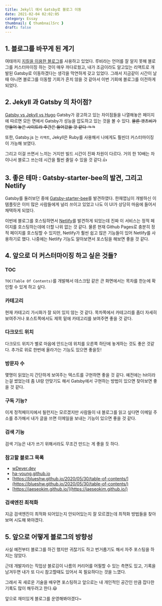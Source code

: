 ```yaml
---
title: Jekyll 에서 Gatsby로 블로그 이동
date: 2021-02-04 02:02:05
category: Essay
thumbnail: { thumbnailSrc }
draft: false
---
```


## 1. 블로그를 바꾸게 된 계기

여태까지 [지킬을 이용한 블로그](https://kyun2da.github.io/)를 사용하고 있었다.
루비라는 언어를 잘 알지 못해 블로그를 커스터마이징 하는 것이 매우 까다로웠고, 내가 조금이라도 알고있는
리액트로 개발된 Gatsby로 이동하겠다는 생각을 막연하게 갖고 있었다. 그래서 지금같이 시간이 날때 아니면 블로그를 이동할 기회가 흔치 않을 것 같아서 이번 기회에 블로그를 이전하게 되었다.

## 2. Jekyll 과 Gatsby 의 차이점?

[Gatsby vs Jekyll vs Hugo](https://www.gatsbyjs.com/features/jamstack/gatsby-vs-jekyll-vs-hugo) Gatsby가 광고하고 있는 차이점들을 나열해놓은 페이지에 따르면 모든 면에서 Gatsby가 성능을 압도하고 있는 것을 볼 수 있다. ~~물론 갯츠비가 만들어 놓은 사이트라 주관은 들어갔을 것 같다 ㅋㅋ~~

또한, Gatsby.js 는 `리액트`, Jekyll은 Ruby를 사용해서 나에게도 훨씬더 커스터마이징이 가능해 보였다.

그리고 이걸 쓰면서 느끼는 거지만 빌드 시간이 진짜 차원이 다르다. 거의 한 10배는 차이나서 블로그 쓰는데 시간을 훨씬 줄일 수 있을 것 같다.👍

## 3. 좋은 테마 : Gatsby-starter-bee의 발견, 그리고 Netlify

Gatsby를 둘러보던 중에 [Gatsby-starter-bee](https://github.com/JaeYeopHan/gatsby-starter-bee)를 발견하였다. 한재엽님이 개발하신 이 템플릿은 이미 많은 사람들에게 널리 쓰이고 있었고 나도 이 UI가 상당히 마음에 들어서 채택하게 되었다.

이번에 블로그를 호스팅하면서 [Netlify](https://www.netlify.com/)를 발견하게 되었는데 진짜 이 서비스는 정적 페이지를 호스팅하는데에 더할 나위 없는 것 같다. 물론 현재 Github Pages로 충분히 정적 페이지를 호스팅할 수 있지만, Netlify가 훨씬 쉽고 많은 기능들이 있어 Netlify를 사용하기로 했다. 나중에는 Netlify 기능도 알아보면서 포스팅을 해보면 좋을 것 같다.

## 4. 앞으로 더 커스터마이징 하고 싶은 것들?

### TOC

`TOC(Table Of Contents)`를 개발해서 데스크탑 같은 큰 화면에서는 목차를 한눈에 확인할 수 있게 하고 싶다.

### 카테고리

현재 카테고리 가시화가 잘 되어 있지 않는 것 같다. 목차쪽에서 카테고리를 좀더 자세히 보여주거나 포스트쪽에서도 제목 밑에 카테고리를 보여주면 좋을 것 같다.

### 다크모드 위치

다크모드 위치가 별로 마음에 안드는데 위치를 오른쪽 하단에 놓게하는 것도 좋은 것같다. 추가로 위로 한번에 올라가는 기능도 있으면 좋을듯!

### 방문자 수

몇명이 읽었는지 간단하게 보여주는 텍스트를 구현하면 좋을 것 같다. 예전에는 hit이라는걸 썼었는데 좀 UI랑 안맞기도 해서 Gatsby에서 구현하는 방법이 있으면 찾아보면 좋을 것 같다.

### 구독 기능?

이게 정적페이지에서 될런지는 모르겠지만 사람들이 내 블로그를 읽고 싶다면 이메일 주소를 추가해서 내가 글을 쓰면 이메일을 보내는 기능이 있으면 좋을 것 같다.

### 검색 기능

검색 기능은 내가 쓰기 위해서라도 무조건 만드는 게 좋을 듯 하다.

### 참고할 블로그 목록

- [wDever.dev](https://wdever.dev/)
- [ha-young.github.io](https://ha-young.github.io/blog)
- [https://blueshw.github.io/2020/05/30/table-of-contents/](https://blueshw.github.io/2020/05/30/table-of-contents/)
- [https://jaeseokim.github.io/](https://jaeseokim.github.io/)

### 검색엔진 최적화

지금 검색엔진이 최적화 되어있는지 안되어있는지 잘 모르겠는데 최적화 방법들을 찾아보며 시도해 봐야겠다.

## 5. 앞으로 어떻게 블로그의 방향성

사실 예전부터 블로그를 하긴 했지만 귀찮기도 하고 번거롭기도 해서 자주 포스팅을 하지는 않았다.

근데 개발자라는 직업상 블로깅이 나름의 커리어를 어필할 수 있는 측면도 있고, 기록을 남겨두면 내가 또 다시 참고할때도 있어서 꼭 필요하다는 것을 느꼈다.

그래서 꼭 새로운 기술을 배우면 포스팅하고 앞으로는 내 개인적인 공간인 만큼 잡다한 기록도 많이 해두려고 한다.😃

앞으로 재미있게 블로그를 운영해봐야겠다~
